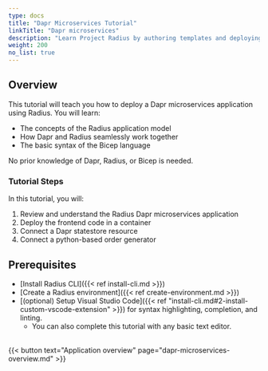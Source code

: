```yaml
---
type: docs
title: "Dapr Microservices Tutorial"
linkTitle: "Dapr microservices"
description: "Learn Project Radius by authoring templates and deploying a Dapr application"
weight: 200
no_list: true
---
```


## Overview

This tutorial will teach you how to deploy a Dapr microservices application using Radius. You will learn:  

- The concepts of the Radius application model 
- How Dapr and Radius seamlessly work together  
- The basic syntax of the Bicep language 

No prior knowledge of Dapr, Radius, or Bicep is needed.

### Tutorial Steps
In this tutorial, you will:
1. Review and understand the Radius Dapr microservices application
1. Deploy the frontend code in a container
1. Connect a Dapr statestore resource 
1. Connect a python-based order generator  

## Prerequisites

- [Install Radius CLI]({{< ref install-cli.md >}})
- [Create a Radius environment]({{< ref create-environment.md >}})
- [(optional) Setup Visual Studio Code]({{< ref "install-cli.md#2-install-custom-vscode-extension" >}}) for syntax highlighting, completion, and linting.
   - You can also complete this tutorial with any basic text editor.

<br>{{< button text="Application overview" page="dapr-microservices-overview.md" >}}
